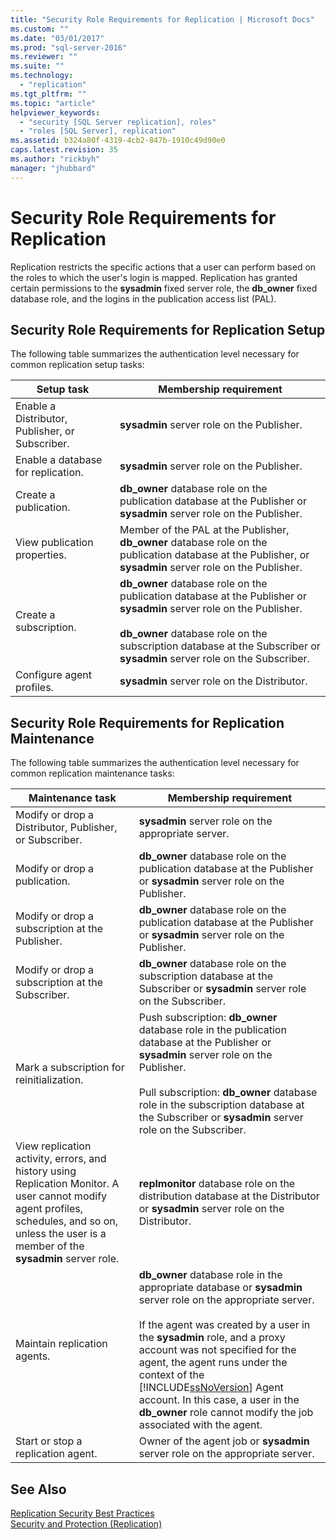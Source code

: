 ```yaml
---
title: "Security Role Requirements for Replication | Microsoft Docs"
ms.custom: ""
ms.date: "03/01/2017"
ms.prod: "sql-server-2016"
ms.reviewer: ""
ms.suite: ""
ms.technology: 
  - "replication"
ms.tgt_pltfrm: ""
ms.topic: "article"
helpviewer_keywords: 
  - "security [SQL Server replication], roles"
  - "roles [SQL Server], replication"
ms.assetid: b324a80f-4319-4cb2-847b-1910c49d90e0
caps.latest.revision: 35
ms.author: "rickbyh"
manager: "jhubbard"
---
```

# Security Role Requirements for Replication
  Replication restricts the specific actions that a user can perform based on the roles to which the user's login is mapped. Replication has granted certain permissions to the **sysadmin** fixed server role, the **db_owner** fixed database role, and the logins in the publication access list (PAL).  
  
## Security Role Requirements for Replication Setup  
 The following table summarizes the authentication level necessary for common replication setup tasks:  
  
|Setup task|Membership requirement|  
|----------------|----------------------------|  
|Enable a Distributor, Publisher, or Subscriber.|**sysadmin** server role on the Publisher.|  
|Enable a database for replication.|**sysadmin** server role on the Publisher.|  
|Create a publication.|**db_owner** database role on the publication database at the Publisher or **sysadmin** server role on the Publisher.|  
|View publication properties.|Member of the PAL at the Publisher, **db_owner** database role on the publication database at the Publisher, or **sysadmin** server role on the Publisher.|  
|Create a subscription.|**db_owner** database role on the publication database at the Publisher or **sysadmin** server role on the Publisher.<br /><br /> **db_owner** database role on the subscription database at the Subscriber or **sysadmin** server role on the Subscriber.|  
|Configure agent profiles.|**sysadmin** server role on the Distributor.|  
  
## Security Role Requirements for Replication Maintenance  
 The following table summarizes the authentication level necessary for common replication maintenance tasks:  
  
|Maintenance task|Membership requirement|  
|----------------------|----------------------------|  
|Modify or drop a Distributor, Publisher, or Subscriber.|**sysadmin** server role on the appropriate server.|  
|Modify or drop a publication.|**db_owner** database role on the publication database at the Publisher or **sysadmin** server role on the Publisher.|  
|Modify or drop a subscription at the Publisher.|**db_owner** database role on the publication database at the Publisher or **sysadmin** server role on the Publisher.|  
|Modify or drop a subscription at the Subscriber.|**db_owner** database role on the subscription database at the Subscriber or **sysadmin** server role on the Subscriber.|  
|Mark a subscription for reinitialization.|Push subscription: **db_owner** database role in the publication database at the Publisher or **sysadmin** server role on the Publisher.<br /><br /> Pull subscription: **db_owner** database role in the subscription database at the Subscriber or **sysadmin** server role on the Subscriber.|  
|View replication activity, errors, and history using Replication Monitor. A user cannot modify agent profiles, schedules, and so on, unless the user is a member of the **sysadmin** server role.|**replmonitor** database role on the distribution database at the Distributor or **sysadmin** server role on the Distributor.|  
|Maintain replication agents.|**db_owner** database role in the appropriate database or **sysadmin** server role on the appropriate server.<br /><br /> If the agent was created by a user in the **sysadmin** role, and a proxy account was not specified for the agent, the agent runs under the context of the [!INCLUDE[ssNoVersion](../../../a9notintoc/includes/ssnoversion-md.md)] Agent account. In this case, a user in the **db_owner** role cannot modify the job associated with the agent.|  
|Start or stop a replication agent.|Owner of the agent job or **sysadmin** server role on the appropriate server.|  
  
## See Also  
 [Replication Security Best Practices](../../../relational-databases/replication/security/replication-security-best-practices.md)   
 [Security and Protection &#40;Replication&#41;](../../../relational-databases/replication/security/security-and-protection-replication.md)  
  
  